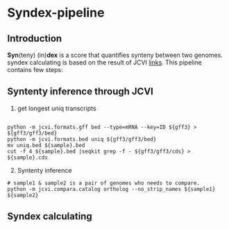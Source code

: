 # Syndex-pipeline
## Introduction
**Syn**(teny) (in)**dex** is a score that quantifies synteny between two genomes. syndex calculating is based on the result of JCVI [links](https://github.com/tanghaibao/jcvi). This pipeline contains few steps:

## Syntenty inference through JCVI
1. get longest uniq transcripts
```

python -m jcvi.formats.gff bed --type=mRNA --key=ID ${gff3} > ${gff3/gff3/bed}
python -m jcvi.formats.bed uniq ${gff3/gff3/bed}
mv uniq.bed ${sample}.bed
cut -f 4 ${sample}.bed |seqkit grep -f - ${gff3/gff3/cds} > ${sample}.cds
```
2. Syntenty inference
```
# sample1 & sample2 is a pair of genomes who needs to compare.
python -m jcvi.compara.catalog ortholog --no_strip_names ${sample1} ${sample2}
```

## Syndex calculating
```
```
